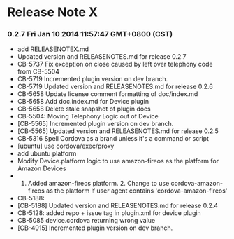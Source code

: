 <!--
#
# Licensed to the Apache Software Foundation (ASF) under one
# or more contributor license agreements.  See the NOTICE file
# distributed with this work for additional information
# regarding copyright ownership.  The ASF licenses this file
# to you under the Apache License, Version 2.0 (the
# "License"); you may not use this file except in compliance
# with the License.  You may obtain a copy of the License at
# 
# http://www.apache.org/licenses/LICENSE-2.0
# 
# Unless required by applicable law or agreed to in writing,
# software distributed under the License is distributed on an
# "AS IS" BASIS, WITHOUT WARRANTIES OR CONDITIONS OF ANY
#  KIND, either express or implied.  See the License for the
# specific language governing permissions and limitations
# under the License.
#
-->
# Release Note X




### 0.2.7 Fri Jan 10 2014 11:57:47 GMT+0800 (CST)
 *  add RELEASENOTEX.md
 *   Updated version and RELEASENOTES.md for release 0.2.7
 *  CB-5737 Fix exception on close caused by left over telephony code from CB-5504
 *  CB-5719 Incremented plugin version on dev branch.
 *  CB-5719 Updated version and RELEASENOTES.md for release 0.2.6
 *  CB-5658 Update license comment formatting of doc/index.md
 *  CB-5658 Add doc.index.md for Device plugin
 *  CB-5658 Delete stale snapshot of plugin docs
 *  CB-5504: Moving Telephony Logic out of Device
 *  [CB-5565] Incremented plugin version on dev branch.
 *  [CB-5565] Updated version and RELEASENOTES.md for release 0.2.5
 *  CB-5316 Spell Cordova as a brand unless it's a command or script
 *  [ubuntu] use cordova/exec/proxy
 *  add ubuntu platform
 *  Modify Device.platform logic to use amazon-fireos as the platform for Amazon Devices
 *  1. Added amazon-fireos platform. 2. Change to use cordova-amazon-fireos as the platform if user agent contains 'cordova-amazon-fireos'
 *  CB-5188:
 *  [CB-5188] Updated version and RELEASENOTES.md for release 0.2.4
 *  CB-5128: added repo + issue tag in plugin.xml for device plugin
 *  CB-5085 device.cordova returning wrong value
 *  [CB-4915] Incremented plugin version on dev branch.